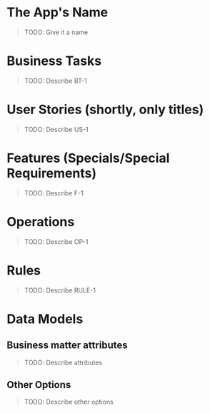 <!--

REQUIREMENTS.md
PerseusWeather

Created by Mikhail Zhigulin in 7531.

Copyright © 7531 - 7532 Mikhail Zhigulin of Novosibirsk
Copyright © 7531 - 7532 PerseusRealDeal

The year starts from the creation of the world according to a Slavic calendar.
September, the 1st of Slavic year.

See LICENSE for details. All rights reserved.

-->

# The App's Name

> TODO: Give it a name

# Business Tasks

> TODO: Describe BT-1

# User Stories (shortly, only titles)

> TODO: Describe US-1

# Features (Specials/Special Requirements)

> TODO: Describe F-1

# Operations

> TODO: Describe OP-1

# Rules

> TODO: Describe RULE-1

# Data Models

## Business matter attributes

> TODO: Describe attributes

## Other Options

> TODO: Describe other options
